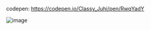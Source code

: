 codepen: https://codepen.io/Classy_Juhi/pen/RwqYadY

![image](https://github.com/ClassyJuhi/CSS-Design-Lab/assets/103419567/0a7b3a8c-193d-4a6e-8e26-85834603b251)
